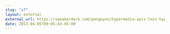 ```yaml
---
slug: "s7"
layout: external
external_url: https://speakerdeck.com/pengwynn/hypermedia-apis-less-hype-more-media-please
date: 2013-04-05T09:05:43-05:00
---
```

